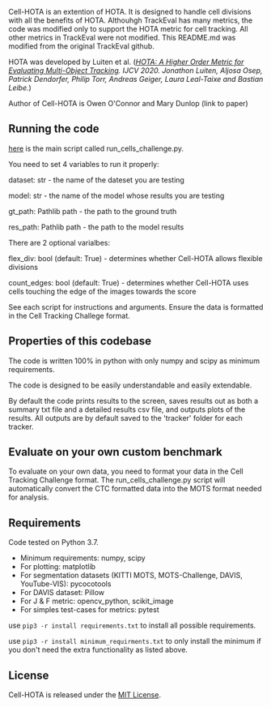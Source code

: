 Cell-HOTA is an extention of HOTA. It is designed to handle cell divisions with all the benefits of HOTA. Althouhgh TrackEval has many metrics, the code was modified only to support the HOTA metric for cell tracking. All other metrics in TrackEval were not modified. This README.md was modified from the original TrackEval github.

HOTA was developed by Luiten et al. (*[HOTA: A Higher Order Metric for Evaluating Multi-Object Tracking](https://link.springer.com/article/10.1007/s11263-020-01375-2). IJCV 2020. Jonathon Luiten, Aljosa Osep, Patrick Dendorfer, Philip Torr, Andreas Geiger, Laura Leal-Taixe and Bastian Leibe.*)

Author of Cell-HOTA is Owen O'Connor and Mary Dunlop (link to paper)

## Running the code

[here](scripts/run_cells_challenge.py) is the main script called run_cells_challenge.py. 

You need to set 4 variables to run it properly:

dataset: str - the name of the dateset you are testing
 
model: str - the name of the model whose results you are testing
   
gt_path: Pathlib path - the path to the ground truth

res_path: Pathlib path - the path to the model results

There are 2 optional varialbes:

flex_div: bool (default: True) - determines whether Cell-HOTA allows flexible divisions
   
count_edges: bool (default: True) - determines whether Cell-HOTA uses cells touching the edge of the images towards the score

See each script for instructions and arguments. Ensure the data is formatted in the Cell Tracking Challege format.

## Properties of this codebase

The code is written 100% in python with only numpy and scipy as minimum requirements.

The code is designed to be easily understandable and easily extendable. 

By default the code prints results to the screen, saves results out as both a summary txt file and a detailed results csv file, and outputs plots of the results. All outputs are by default saved to the 'tracker' folder for each tracker.

## Evaluate on your own custom benchmark

To evaluate on your own data, you need to format your data in the Cell Tracking Challenge format. The run_cells_challenge.py script will automatically convert the CTC formatted data into the MOTS format needed for analysis.

## Requirements
 Code tested on Python 3.7.
 
 - Minimum requirements: numpy, scipy
 - For plotting: matplotlib
 - For segmentation datasets (KITTI MOTS, MOTS-Challenge, DAVIS, YouTube-VIS): pycocotools
 - For DAVIS dataset: Pillow
 - For J & F metric: opencv_python, scikit_image
 - For simples test-cases for metrics: pytest

use ```pip3 -r install requirements.txt``` to install all possible requirements.

use ```pip3 -r install minimum_requirments.txt``` to only install the minimum if you don't need the extra functionality as listed above.

## License

Cell-HOTA is released under the [MIT License](LICENSE).
